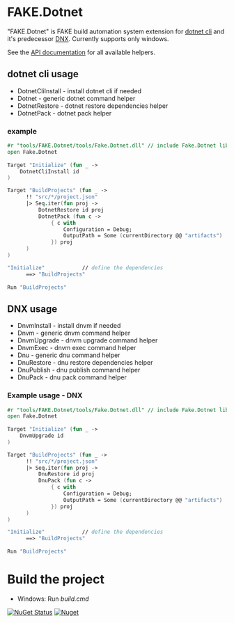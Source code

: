 # FAKE.Dotnet

"FAKE.Dotnet" is FAKE build automation system extension for [dotnet cli](http://github.com/dotnet/cli) and it's predecessor [DNX](https://github.com/aspnet/dnx). Currently supports only windows.

See the [API documentation](http://dolly22.github.io/FAKE.Dotnet) for all available helpers.

## dotnet cli usage

* DotnetCliInstall - install dotnet cli if needed
* Dotnet - generic dotnet command helper
* DotnetRestore - dotnet restore dependencies helper
* DotnetPack - dotnet pack helper

### example
```fsharp
#r "tools/FAKE.Dotnet/tools/Fake.Dotnet.dll" // include Fake.Dotnet lib
open Fake.Dotnet 
	
Target "Initialize" (fun _ ->
    DotnetCliInstall id
)

Target "BuildProjects" (fun _ ->
      !! "src/*/project.json" 
      |> Seq.iter(fun proj ->  
          DotnetRestore id proj
          DotnetPack (fun c -> 
              { c with 
                  Configuration = Debug;                    
                  OutputPath = Some (currentDirectory @@ "artifacts")
              }) proj
      )
)

"Initialize"            // define the dependencies
	  ==> "BuildProjects"
	
Run "BuildProjects"
```

## DNX usage

* DnvmInstall - install dnvm if needed
* Dnvm - generic dnvm command helper
* DnvmUpgrade - dnvm upgrade command helper
* DnvmExec - dnvm exec command helper
* Dnu - generic dnu command helper
* DnuRestore - dnu restore dependencies helper
* DnuPublish - dnu publish command helper
* DnuPack - dnu pack command helper


### Example usage - DNX
```fsharp
#r "tools/FAKE.Dotnet/tools/Fake.Dotnet.dll" // include Fake.Dotnet lib
open Fake.Dotnet 
	
Target "Initialize" (fun _ ->
    DnvmUpgrade id
)

Target "BuildProjects" (fun _ ->
      !! "src/*/project.json" 
      |> Seq.iter(fun proj ->  
          DnuRestore id proj
          DnuPack (fun c -> 
              { c with 
                  Configuration = Debug;                    
                  OutputPath = Some (currentDirectory @@ "artifacts")
              }) proj
      )
)

"Initialize"            // define the dependencies
	  ==> "BuildProjects"
	
Run "BuildProjects"
```


# Build the project

* Windows: Run *build.cmd*

[![NuGet Status](http://img.shields.io/nuget/v/FAKE.dotnet.svg?style=flat)](https://www.nuget.org/packages/FAKE.Dotnet/)
[![Nuget](https://img.shields.io/nuget/dt/FAKE.dotnet.svg)](http://nuget.org/packages/FAKE.Dotnet)
